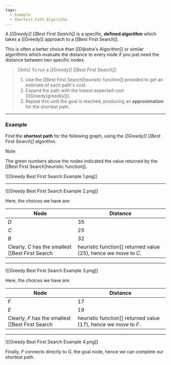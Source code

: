 ```yaml
---
tags:
  - Example
  - Shortest_Path_Algorithm
---
```

A _[[Greedy]] [[Best First Search]]_ is a specific, **defined algorithm** which takes a [[Greedy]] approach to a [[Best First Search]].

This is often a better choice than [[Dijkstra's Algorithm]] or similar algorithms which evaluate the distance to every node if you just need the distance between two specific nodes.

> [!info]
> To run a _[[Greedy]] [[Best First Search]]_:
> 1. Use the [[Best First Search|heuristic function]] provided to get an estimate of each path's cost.
> 2. Expand the path with the lowest expected cost ([[Greedy|greedily]]).
> 3. Repeat this until the goal is reached, producing an **approximation** for the shortest path.

---
### Example
Find the **shortest path** for the following graph, using the _[[Greedy]] [[Best First Search]]_ algorithm.

> [!note]
>  The green numbers above the nodes indicated the value returned by the [[Best First Search|heuristic function]].

![[Greedy Best First Search Example 1.png]]

---
![[Greedy Best First Search Example 2.png]]

Here, the choices we have are:

| Node | Distance |
| ---- | -------- |
| $D$  | $35$     |
| $C$  | $25$     |
| $B$  | $32$     |
Clearly, $C$ has the smallest [[Best First Search|heuristic function]] returned value ($25$), hence we move to $C$.

---
![[Greedy Best First Search Example 3.png]]

Here, the choices we have are:

| Node | Distance |
| ---- | -------- |
| $F$  | $17$     |
| $E$  | $19$     |
Clearly, $F$ has the smallest [[Best First Search|heuristic function]] returned value ($17$), hence we move to $F$.

---
![[Greedy Best First Search Example 4.png]]

Finally, $F$ connects directly to $G$, the goal node, hence we can complete our shortest path.